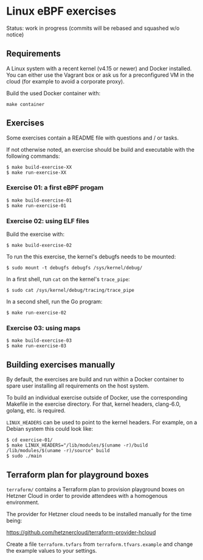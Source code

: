 # Linux eBPF exercises

Status: work in progress (commits will be rebased and squashed w/o notice)

## Requirements

A Linux system with a recent kernel (v4.15 or newer) and Docker installed.
You can either use the Vagrant box or ask us for a preconfigured VM in
the cloud (for example to avoid a corporate proxy).

Build the used Docker container with:

```
make container
```

## Exercises

Some exercises contain a README file with questions and / or tasks.

If not otherwise noted, an exercise should be build and executable
with the following commands:

```
$ make build-exercise-XX
$ make run-exercise-XX
```

### Exercise 01: a first eBPF progam

```
$ make build-exercise-01
$ make run-exercise-01
```

### Exercise 02: using ELF files

Build the exercise with:

```
$ make build-exercise-02
```

To run the this exercise, the kernel's debugfs needs to be mounted:

```
$ sudo mount -t debugfs debugfs /sys/kernel/debug/
```

In a first shell, run `cat` on the kernel's `trace_pipe`:

```
$ sudo cat /sys/kernel/debug/tracing/trace_pipe
```

In a second shell, run the Go program:

```
$ make run-exercise-02
```

### Exercise 03: using maps

```
$ make build-exercise-03
$ make run-exercise-03
```

## Building exercises manually

By default, the exercises are build and run within a Docker container to spare
user installing all requirements on the host system.

To build an individual exercise outside of Docker, use the corresponding
Makefile in the exercise directory. For that, kernel headers, clang-6.0,
golang, etc. is required.

`LINUX_HEADERS` can be used to point to the kernel headers. For example,
on a Debian system this could look like:

```
$ cd exercise-01/
$ make LINUX_HEADERS="/lib/modules/$(uname -r)/build /lib/modules/$(uname -r)/source" build
$ sudo ./main
```

## Terraform plan for playground boxes

`terraform/` contains a Terraform plan to provision playground boxes on Hetzner
Cloud in order to provide attendees with a homogenous environment.

The provider for Hetzner cloud needs to be installed manually for the time
being:

https://github.com/hetznercloud/terraform-provider-hcloud

Create a file `terraform.tvfars` from `terraform.tfvars.example` and change
the example values to your settings.

